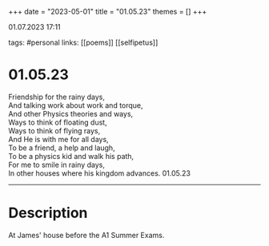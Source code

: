 +++
date = "2023-05-01"
title = "01.05.23"
themes = []
+++

01.07.2023 17:11

tags: #personal
links: [[poems]] [[selfipetus]]

# 01.05.23
Friendship for the rainy days,  
And talking work about work and torque,  
And other Physics theories and ways,  
Ways to think of floating dust,  
Ways to think of flying rays,  
And He is with me for all days,  
To be a friend, a help and laugh,  
To be a physics kid and walk his path,  
For me to smile in rainy days,  
In other houses where his kingdom advances.
01.05.23

---
# Description
At James' house before the A1 Summer Exams.